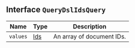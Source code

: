 ## Interface `QueryDslIdsQuery`

| Name | Type | Description |
| - | - | - |
| `values` | [Ids](./Ids.md) | An array of document IDs. |
